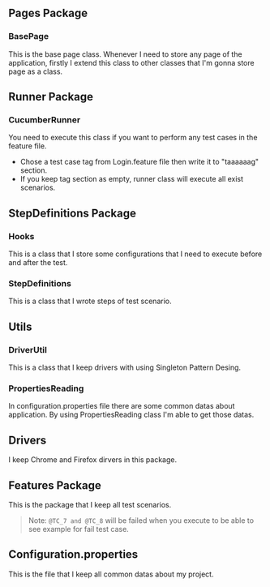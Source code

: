 

## Pages Package

### BasePage
This is the base page class. Whenever I need to store any page of the application, firstly I extend this class to  other classes that I'm gonna store page as a class.

## Runner Package

### CucumberRunner
You need to execute this class if you want to perform any test cases in the feature file.

- Chose a test case tag from Login.feature file then write it to "taaaaaag" section.
- If you keep tag section as empty, runner class will execute all exist scenarios.

## StepDefinitions Package

### Hooks
This is a class that I store some configurations that I need to execute before and after the test.
### StepDefinitions
This is a class that I wrote steps of test scenario.

## Utils

### DriverUtil
This is a class that I keep drivers with using Singleton Pattern Desing.
### PropertiesReading
In configuration.properties file there are some common datas about application. By using PropertiesReading class I'm able to get those datas.

## Drivers
I keep Chrome and Firefox dirvers in this package.

## Features Package
This is the package that I keep all test scenarios.

> Note: `@TC_7 and @TC_8` will be failed when you execute to be able to see example for fail test case.

## Configuration.properties
This is the file that I keep all common datas about my project.

